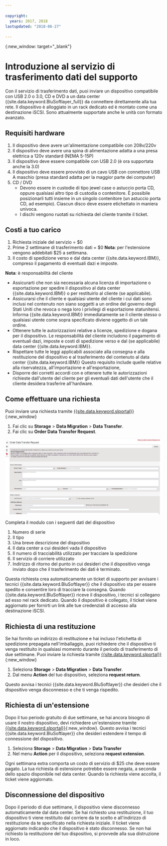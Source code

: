 ```yaml
---

copyright:
  years: 2017, 2018
lastupdated: "2018-06-27"

---
```

{:new_window: target="_blank"}

# Introduzione al servizio di trasferimento dati del supporto
 
Con il servizio di trasferimento dati, puoi inviare un dispositivo compatibile con USB 2.0 o 3.0, CD e DVD a un data center {{site.data.keyword.BluSoftlayer_full}} da connettere direttamente alla tua rete. Il dispositivo è alloggiato in un rack dedicato ed è montato come una destinazione iSCSI. Sono attualmente supportate anche le unità con formato avanzato.

## Requisiti hardware
1.    Il dispositivo deve avere un'alimentazione compatibile con 208v/220v
2.    Il dispositivo deve avere una spina di alimentazione adatta a una presa elettrica a 120v standard (NEMA 5-15P)
3.    Il dispositivo deve essere compatibile con USB 2.0 (è ora supportata anche la 3.0)
4.    Il dispositivo deve essere provvisto di un cavo USB con connettore USB A maschio (presa standard adatta per la maggior parte dei computer)
5.    CD / DVD
      - Devono essere in custodie di tipo jewel case o astuccio porta CD, oppure qualsiasi altro tipo di custodia o contenitore. È possibile posizionarli tutti insieme in un singolo contenitore (un astuccio porta CD, ad esempio). Ciascun disco deve essere etichettato in maniera univoca. 
      - I dischi vengono ruotati su richiesta del cliente tramite il ticket.

## Costi a tuo carico
1.    Richiesta iniziale del servizio = $0
2.    Prime 2 settimane di trasferimento dati = $0
      **Nota**: per l'estensione vengono addebitati $25 a settimana.
3.    Il costo di spedizione verso e dal data center {{site.data.keyword.IBM}}, compreso il pagamento di eventuali dazi e imposte.

**Nota**: è responsabilità del cliente
- Assicurarti che non sia necessaria alcuna licenza di importazione o esportazione per spedire il dispositivo al data center {{site.data.keyword.IBM}} o per restituirlo al cliente (se applicabile).
- Assicurarsi che il cliente e qualsiasi utente del cliente i cui dati sono inclusi nel contenuto non siano soggetti a un ordine del governo degli Stati Uniti che revoca o nega loro i privilegi di esportazione statunitensi. Informa {{site.data.keyword.IBM}} immediatamente se il cliente stesso o qualsiasi utente come sopra specificato diviene oggetto di un tale ordine.
- Ottenere tutte le autorizzazioni relative a licenze, spedizione e dogana per il dispositivo. Le responsabilità del cliente includono il pagamento di eventuali dazi, imposte e costi di spedizione verso e dal (se applicabile) data center {{site.data.keyword.IBM}}.
- Rispettare tutte le leggi applicabili associate alla consegna e alla restituzione del dispositivo e al trasferimento del contenuto al data center {{site.data.keyword.IBM}} Questo requisito include quelle relative alla riservatezza, all'importazione e all'esportazione,
- Disporre dei corretti accordi con e ottenere tutte le autorizzazioni richieste dall'utente del cliente per gli eventuali dati dell'utente che il cliente desidera trasferire all'hardware.

## Come effettuare una richiesta
Puoi inviare una richiesta tramite [{{site.data.keyword.slportal}}](https://control.softlayer.com/){:new_window}

1. Fai clic su **Storage** > **Data Migration** > **Data Transfer**.
2. Fai clic su **Order Data Transfer Request**.

![Come effettuare una richiesta di trasferimento dati](/images/DTS.png)

Completa il modulo con i seguenti dati del dispositivo
1. Numero di serie
2. Il tipo
3. Una breve descrizione del dispositivo
4. Il data center a cui desideri vada il dispositivo
5. Il numero di tracciabilità utilizzato per tracciare la spedizione
6. Il servizio di corriere utilizzato
7. Indirizzo di ritorno del punto in cui desideri che il dispositivo venga inviato dopo che il trasferimento dei dati è terminato.

Questa richiesta crea automaticamente un ticket di supporto per avvisare i tecnici {{site.data.keyword.BluSoftlayer}} che il dispositivo sta per essere spedito e consentire loro di tracciare la consegna. Quando {{site.data.keyword.BluSoftlayer}} riceve il dispositivo, i tecnici si collegano ad esso nel rack dedicato. Quando il dispositivo è collegato, il ticket viene aggiornato per fornirti un link alle tue credenziali di accesso alla destinazione iSCSI. 

## Richiesta di una restituzione
Se hai fornito un indirizzo di restituzione e hai incluso l'etichetta di spedizione prepagata nell'imballaggio, puoi richiedere che il dispositivo ti venga restituito in qualsiasi momento durante il periodo di trasferimento di due settimane. Puoi inviare la richiesta tramite [{{site.data.keyword.slportal}}](https://control.softlayer.com/){:new_window}

1. Seleziona **Storage** > **Data Migration** > **Data Transfer**.
2. Dal menu **Action** del tuo dispositivo, seleziona **request return**.  

Questo avvisa i tecnici {{site.data.keyword.BluSoftlayer}} che desideri che il dispositivo venga disconnesso e che ti venga rispedito.

## Richiesta di un'estensione
Dopo il tuo periodo gratuito di due settimane, se hai ancora bisogno di usare il nostro dispositivo, devi richiedere un'estensione tramite [{{site.data.keyword.slportal}}](https://control.softlayer.com/){:new_window}. Questo avvisa i tecnici {{site.data.keyword.BluSoftlayer}} che desideri estendere il tempo di connessione del dispositivo.  

1. Seleziona **Storage** > **Data Migration** > **Data Transfer**
2. Nel menu **Action** per il dispositivo, seleziona **request extension**.  

Ogni settimana extra comporta un costo di servizio di $25 che deve essere pagato. La tua richiesta di estensione potrebbe essere negata, a seconda dello spazio disponibile nel data center. Quando la richiesta viene accolta, il ticket viene aggiornato.

## Disconnessione del dispositivo
Dopo il periodo di due settimane, il dispositivo viene disconnesso automaticamente dal data center. Se hai richiesto una restituzione, il tuo dispositivo ti viene restituito dal corriere da te scelto e all'indirizzo di restituzione da te specificato nella richiesta iniziale. Il ticket viene aggiornato indicando che il dispositivo è stato disconnesso. Se non hai richiesto la restituzione del tuo dispositivo, si provvede alla sua distruzione in loco.
